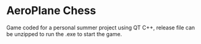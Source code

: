 # AeroPlane Chess

Game coded for a personal summer project using QT C++, release file can be unzipped to run the .exe to start the game.
